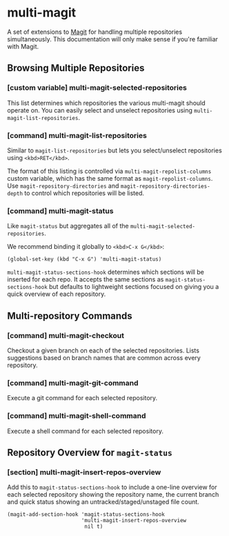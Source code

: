 # multi-magit

A set of extensions to [Magit](https://magit.vc) for handling multiple
repositories simultaneously. This documentation will only make sense
if you're familiar with Magit.

## Browsing Multiple Repositories

### \[custom variable\] multi-magit-selected-repositories

This list determines which repositories the various multi-magit should
operate on. You can easily select and unselect repositories using
`multi-magit-list-repositories`.

### \[command\] multi-magit-list-repositories

Similar to `magit-list-repositories` but lets you select/unselect
repositories using `<kbd>RET</kbd>`.

The format of this listing is controlled via
`multi-magit-repolist-columns` custom variable, which has the same
format as `magit-repolist-columns`. Use `magit-repository-directories`
and `magit-repository-directories-depth` to control which repositories
will be listed.

### \[command\] multi-magit-status

Like `magit-status` but aggregates all of the
`multi-magit-selected-repositories`.

We recommend binding it globally to `<kbd>C-x G</kbd>`:

```elisp
(global-set-key (kbd "C-x G") 'multi-magit-status)
```

`multi-magit-status-sections-hook` determines which sections will be
inserted for each repo. It accepts the same sections as
`magit-status-sections-hook` but defaults to lightweight sections
focused on giving you a quick overview of each repository.

## Multi-repository Commands

### \[command\] multi-magit-checkout

Checkout a given branch on each of the selected repositories. Lists
suggestions based on branch names that are common across every
repository.

### \[command\] multi-magit-git-command

Execute a git command for each selected repository.

### \[command\] multi-magit-shell-command

Execute a shell command for each selected repository.

## Repository Overview for `magit-status`

### \[section\] multi-magit-insert-repos-overview

Add this to `magit-status-sections-hook` to include a one-line
overview for each selected repository showing the repository name, the
current branch and quick status showing an untracked/staged/unstaged
file count.

```elisp
(magit-add-section-hook 'magit-status-sections-hook
                        'multi-magit-insert-repos-overview
                         nil t)
```
